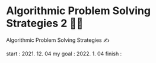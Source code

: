 # Algorithmic Problem Solving Strategies 2 👩‍💻
Algorithmic Problem Solving Strategies ✍️

start : 2021. 12. 04
my goal : 2022. 1. 04
finish : 
